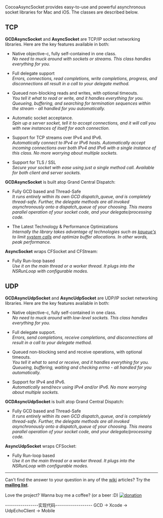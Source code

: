 CocoaAsyncSocket provides easy-to-use and powerful asynchronous socket libraries for Mac and iOS. The classes are described below.

## TCP

**GCDAsyncSocket** and **AsyncSocket** are TCP/IP socket networking libraries. Here are the key features available in both:

- Native objective-c, fully self-contained in one class.<br/>
  _No need to muck around with sockets or streams. This class handles everything for you._

- Full delegate support<br/>
  _Errors, connections, read completions, write completions, progress, and disconnections all result in a call to your delegate method._

- Queued non-blocking reads and writes, with optional timeouts.<br/>
  _You tell it what to read or write, and it handles everything for you. Queueing, buffering, and searching for termination sequences within the stream - all handled for you automatically._

- Automatic socket acceptance.<br/>
  _Spin up a server socket, tell it to accept connections, and it will call you with new instances of itself for each connection._

- Support for TCP streams over IPv4 and IPv6.<br/>
  _Automatically connect to IPv4 or IPv6 hosts. Automatically accept incoming connections over both IPv4 and IPv6 with a single instance of this class. No more worrying about multiple sockets._

- Support for TLS / SSL<br/>
  _Secure your socket with ease using just a single method call. Available for both client and server sockets._

**GCDAsyncSocket** is built atop Grand Central Dispatch:

- Fully GCD based and Thread-Safe<br/>
  _It runs entirely within its own GCD dispatch_queue, and is completely thread-safe. Further, the delegate methods are all invoked asynchronously onto a dispatch_queue of your choosing. This means parallel operation of your socket code, and your delegate/processing code._

- The Latest Technology & Performance Optimizations<br/>
  _Internally the library takes advantage of technologies such as [kqueue's](http://en.wikipedia.org/wiki/Kqueue) to limit [system calls](http://en.wikipedia.org/wiki/System_call) and optimize buffer allocations. In other words, peak performance._

**AsyncSocket** wraps CFSocket and CFStream:

- Fully Run-loop based<br/>
  _Use it on the main thread or a worker thread. It plugs into the NSRunLoop with configurable modes._

## UDP

**GCDAsyncUdpSocket** and **AsyncUdpSocket** are UDP/IP socket networking libraries. Here are the key features available in both:

- Native objective-c, fully self-contained in one class.<br/>
  _No need to muck around with low-level sockets. This class handles everything for you._

- Full delegate support.<br/>
  _Errors, send completions, receive completions, and disconnections all result in a call to your delegate method._

- Queued non-blocking send and receive operations, with optional timeouts.<br/>
  _You tell it what to send or receive, and it handles everything for you. Queueing, buffering, waiting and checking errno - all handled for you automatically._

- Support for IPv4 and IPv6.<br/>
  _Automatically send/recv using IPv4 and/or IPv6. No more worrying about multiple sockets._

**GCDAsyncUdpSocket** is built atop Grand Central Dispatch:

- Fully GCD based and Thread-Safe<br/>
  _It runs entirely within its own GCD dispatch_queue, and is completely thread-safe. Further, the delegate methods are all invoked asynchronously onto a dispatch_queue of your choosing. This means parallel operation of your socket code, and your delegate/processing code._

**AsyncUdpSocket** wraps CFSocket:

- Fully Run-loop based<br/>
  _Use it on the main thread or a worker thread. It plugs into the NSRunLoop with configurable modes._

***

Can't find the answer to your question in any of the [wiki](https://github.com/robbiehanson/CocoaAsyncSocket/wiki) articles? Try the **[mailing list](http://groups.google.com/group/cocoaasyncsocket)**.
<br/>
<br/>
Love the project? Wanna buy me a coffee? (or a beer :D) [![donation](http://www.paypal.com/en_US/i/btn/btn_donate_SM.gif)](https://www.paypal.com/cgi-bin/webscr?cmd=_s-xclick&hosted_button_id=2M8C699FQ8AW2)



-----------------实现代码-------------------
GCD -> Xcode -> UdpEchoClient -> Mobile



